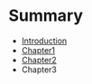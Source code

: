 # Summary

* [Introduction](README.md)
* [Chapter1](chapter1.md)
* [Chapter2](model-view-controller.md)
* Chapter3


